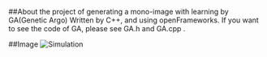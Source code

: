 ##About
the project of generating a mono-image with learning by GA(Genetic Argo)
Written by C++, and using openFrameworks.
If you want to see the code of GA, please see GA.h and GA.cpp .

##Image
![Simulation]("img/test1.png")
